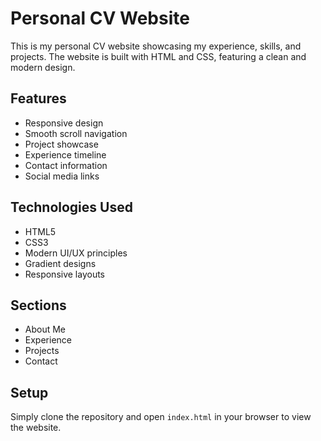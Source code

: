 # Personal CV Website

This is my personal CV website showcasing my experience, skills, and projects. The website is built with HTML and CSS, featuring a clean and modern design.

## Features

- Responsive design
- Smooth scroll navigation
- Project showcase
- Experience timeline
- Contact information
- Social media links

## Technologies Used

- HTML5
- CSS3
- Modern UI/UX principles
- Gradient designs
- Responsive layouts

## Sections

- About Me
- Experience
- Projects
- Contact

## Setup

Simply clone the repository and open `index.html` in your browser to view the website. 